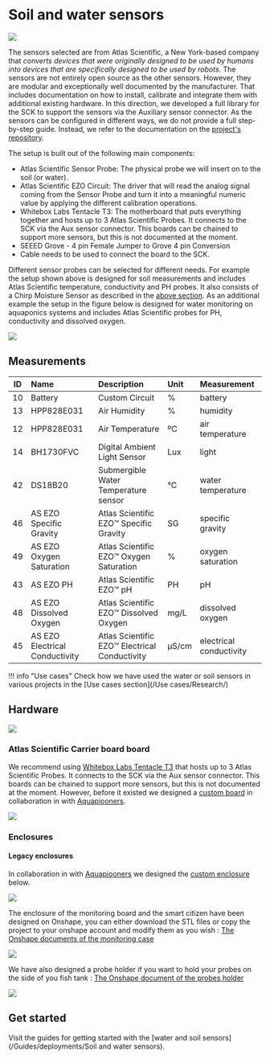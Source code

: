 # Soil and water sensors

![](https://live.staticflickr.com/4912/46225599704_bd7d0abec5_k.jpg)

The sensors selected are from Atlas Scientific, a New York-based company that _converts devices that were originally designed to be used by humans into devices that are specifically designed to be used by robots_. The sensors are not entirely open source as the other sensors. However, they are modular and exceptionally well documented by the manufacturer. That includes documentation on how to install, calibrate and integrate them with additional existing hardware. In this direction, we developed a full library for the SCK to support the sensors via the Auxiliary sensor connector. As the sensors can be configured in different ways, we do not provide a full step-by-step guide. Instead, we refer to the documentation on the [project's repository](https://github.com/fablabbcn/smartcitizen-grow/tree/master/soil-water-probes).

The setup is built out of the following main components: 

- Atlas Scientific Sensor Probe: The physical probe we will insert on to the soil (or water).
- Atlas Scientific EZO Circuit: The driver that will read the analog signal coming from the Sensor Probe and turn it into a meaningful numeric value by applying the different calibration operations. 
- Whitebox Labs Tentacle T3: The motherboard that puts everything together and hosts up to 3 Atlas Scientific Probes. It connects to the SCK via the Aux sensor connector. This boards can be chained to support more sensors, but this is not documented at the moment. 
- SEEED Grove - 4 pin Female Jumper to Grove 4 pin Conversion
- Cable needs to be used to connect the board to the SCK.

Different sensor probes can be selected for different needs. For example the setup shown above is designed for soil measurements and includes Atlas Scientific temperature, conductivity and PH probes. It also consists of a Chirp Moisture Sensor as described in the [above section](/Toolkit/guides/soil/#moisture-sensor). As an additional example the setup in the figure below is designed for water monitoring on aquaponics systems and includes Atlas Scientific probes for PH, conductivity and dissolved oxygen.

![](https://i.imgur.com/DT45dpM.jpg)

## Measurements

  | ID |  Name |  Description  |  Unit |  Measurement  | 
 | ------| :-------- | :-------------| :---------| :-------------------- | 
 | 10 | Battery | Custom Circuit | % | battery |
 | 13 | HPP828E031 | Air Humidity | % | humidity |
 | 12 | HPP828E031 | Air Temperature | ºC | air temperature |
 | 14 | BH1730FVC | Digital Ambient Light Sensor | Lux | light | 
 | 42 | DS18B20 | Submergible Water Temperature sensor | °C | water temperature | 
 | 46 | AS EZO Specific Gravity | Atlas Scientific EZO™ Specific Gravity | SG | specific gravity | 
 | 49 | AS EZO Oxygen Saturation | Atlas Scientific EZO™ Oxygen Saturation | % | oxygen saturation | 
 | 43 | AS EZO PH | Atlas Scientific EZO™ pH | PH | pH | pH is a numeric scale used to specify the acidity or basicity of an aqueous solution. | 
 | 48 | AS EZO Dissolved Oxygen | Atlas Scientific EZO™ Dissolved Oxygen | mg/L | dissolved oxygen |
 | 45 | AS EZO Electrical Conductivity | Atlas Scientific EZO™ Electrical Conductivity | µS/cm | electrical conductivity |
 


!!! info "Use cases"
    Check how we have used the water or soil sensors in various projects in the [Use cases section](/Use cases/Research/)

## Hardware

![](https://i.imgur.com/gQavZqU.png)

### Atlas Scientific Carrier board board 

We recommend using [Whitebox Labs Tentacle T3](https://www.whiteboxes.ch/shop/tentacle-t3-for-raspberry-pi/) that hosts up to 3 Atlas Scientific Probes. It connects to the SCK via the Aux sensor connector. This boards can be chained to support more sensors, but this is not documented at the moment. However, before it existed we designed a [custom board](https://github.com/fablabbcn/monitoring-kit-hardware) in collaboration in with [Aquapiooners](http://aquapioneers.io). 

![](https://i.imgur.com/6FysvIl.png)

### Enclosures

#### Legacy enclosures

In collaboration in with [Aquapiooners](http://aquapioneers.io) we designed the [custom enclosure](https://github.com/fablabbcn/monitoring-kit-hardware) below.

![](https://i.imgur.com/aowaWtl.png)

The enclosure of the monitoring board and the smart citizen have been designed on Onshape, you can either download the STL files or copy the project to your onshape account and modify them as you wish : [The Onshape documents of the monitoring case](https://cad.onshape.com/documents/50f1112a541136a65bec4a67/w/db735112a72871fb7c20053e/e/57e22425fb47d5e8030621de)

![](https://i.imgur.com/tXNBC5e.png)

We have also designed a probe holder if you want to hold your probes on the side of you fish tank : [The Onshape document of the probes holder](https://cad.onshape.com/documents/8977ef824f45a910c0b8beaa/w/7ac458735dae629f0a5a73cd/e/be59d435418832bfe5f78afb)

![](https://i.imgur.com/6sM3sCY.jpg)

## Get started

Visit the guides for getting started with the [water and soil sensors](/Guides/deployments/Soil and water sensors).
